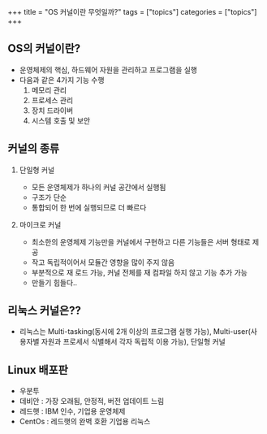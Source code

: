 +++
title = "OS 커널이란 무엇일까?"
tags = ["topics"]
categories = ["topics"]
+++


## OS의 커널이란?
- 운영체제의 핵심, 하드웨어 자원을 관리하고 프로그램을 실행
- 다음과 같은 4가지 기능 수행
    1. 메모리 관리
    2. 프로세스 관리
    3. 장치 드라이버
    4. 시스템 호출 및 보안

## 커널의 종류
1. 단일형 커널
    - 모든 운영체제가 하나의 커널 공간에서 실행됨
    - 구조가 단순
    - 통합되어 한 번에 실행되므로 더 빠르다

2. 마이크로 커널
    - 최소한의 운영체제 기능만을 커널에서 구현하고 다른 기능들은 서버 형태로 제공
    - 작고 독립적이어서 모듈간 영향을 많이 주지 않음
    - 부분적으로 재 로드 가능, 커널 전체를 재 컴파일 하지 않고 기능 추가 가능
    - 만들기 힘들다..

## 리눅스 커널은??

- 리눅스는 Multi-tasking(동시에 2개 이상의 프로그램 실행 가능), Multi-user(사용자별 자원과 프로세서 식별해서 각자 독립적 이용 가능), 단일형 커널

## Linux 배포판

- 우분투
- 데비안 : 가장 오래됨, 안정적, 버전 업데이트 느림
- 레드햇 : IBM 인수, 기업용 운영체제
- CentOs : 레드햇의 완벽 호환 기업용 리눅스